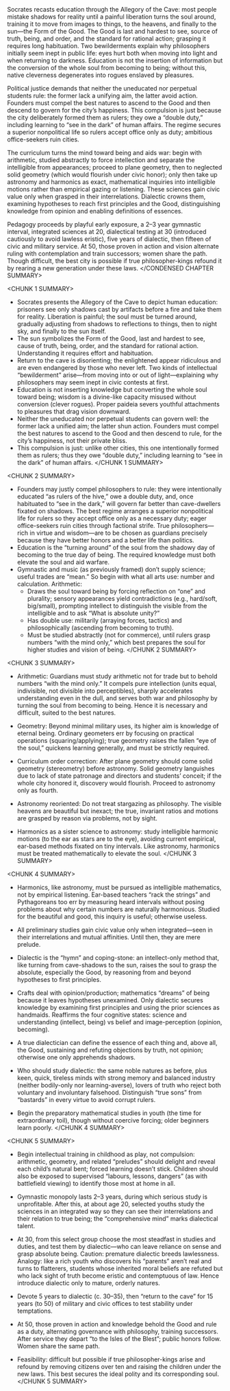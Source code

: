 <CONDENSED CHAPTER SUMMARY>
Socrates recasts education through the Allegory of the Cave: most people mistake shadows for reality until a painful liberation turns the soul around, training it to move from images to things, to the heavens, and finally to the sun—the Form of the Good. The Good is last and hardest to see, source of truth, being, and order, and the standard for rational action; grasping it requires long habituation. Two bewilderments explain why philosophers initially seem inept in public life: eyes hurt both when moving into light and when returning to darkness. Education is not the insertion of information but the conversion of the whole soul from becoming to being; without this, native cleverness degenerates into rogues enslaved by pleasures.

Political justice demands that neither the uneducated nor perpetual students rule: the former lack a unifying aim, the latter avoid action. Founders must compel the best natures to ascend to the Good and then descend to govern for the city’s happiness. This compulsion is just because the city deliberately formed them as rulers; they owe a “double duty,” including learning to “see in the dark” of human affairs. The regime secures a superior nonpolitical life so rulers accept office only as duty; ambitious office-seekers ruin cities.

The curriculum turns the mind toward being and aids war: begin with arithmetic, studied abstractly to force intellection and separate the intelligible from appearances; proceed to plane geometry, then to neglected solid geometry (which would flourish under civic honor); only then take up astronomy and harmonics as exact, mathematical inquiries into intelligible motions rather than empirical gazing or listening. These sciences gain civic value only when grasped in their interrelations. Dialectic crowns them, examining hypotheses to reach first principles and the Good, distinguishing knowledge from opinion and enabling definitions of essences.

Pedagogy proceeds by playful early exposure, a 2–3 year gymnastic interval, integrated sciences at 20, dialectical testing at 30 (introduced cautiously to avoid lawless eristic), five years of dialectic, then fifteen of civic and military service. At 50, those proven in action and vision alternate ruling with contemplation and train successors; women share the path. Though difficult, the best city is possible if true philosopher-kings refound it by rearing a new generation under these laws.
</CONDENSED CHAPTER SUMMARY>

<CHUNK 1 SUMMARY>
- Socrates presents the Allegory of the Cave to depict human education: prisoners see only shadows cast by artifacts before a fire and take them for reality. Liberation is painful; the soul must be turned around, gradually adjusting from shadows to reflections to things, then to night sky, and finally to the sun itself.
- The sun symbolizes the Form of the Good, last and hardest to see, cause of truth, being, order, and the standard for rational action. Understanding it requires effort and habituation.
- Return to the cave is disorienting; the enlightened appear ridiculous and are even endangered by those who never left. Two kinds of intellectual “bewilderment” arise—from moving into or out of light—explaining why philosophers may seem inept in civic contests at first.
- Education is not inserting knowledge but converting the whole soul toward being; wisdom is a divine-like capacity misused without conversion (clever rogues). Proper paideia severs youthful attachments to pleasures that drag vision downward.
- Neither the uneducated nor perpetual students can govern well: the former lack a unified aim; the latter shun action. Founders must compel the best natures to ascend to the Good and then descend to rule, for the city’s happiness, not their private bliss.
- This compulsion is just: unlike other cities, this one intentionally formed them as rulers; thus they owe “double duty,” including learning to “see in the dark” of human affairs.
</CHUNK 1 SUMMARY>

<CHUNK 2 SUMMARY>
- Founders may justly compel philosophers to rule: they were intentionally educated “as rulers of the hive,” owe a double duty, and, once habituated to “see in the dark,” will govern far better than cave-dwellers fixated on shadows. The best regime arranges a superior nonpolitical life for rulers so they accept office only as a necessary duty; eager office-seekers ruin cities through factional strife. True philosophers—rich in virtue and wisdom—are to be chosen as guardians precisely because they have better honors and a better life than politics.
- Education is the “turning around” of the soul from the shadowy day of becoming to the true day of being. The required knowledge must both elevate the soul and aid warfare.
- Gymnastic and music (as previously framed) don’t supply science; useful trades are “mean.” So begin with what all arts use: number and calculation. Arithmetic:
  - Draws the soul toward being by forcing reflection on “one” and plurality; sensory appearances yield contradictions (e.g., hard/soft, big/small), prompting intellect to distinguish the visible from the intelligible and to ask “What is absolute unity?”
  - Has double use: militarily (arraying forces, tactics) and philosophically (ascending from becoming to truth).
  - Must be studied abstractly (not for commerce), until rulers grasp numbers “with the mind only,” which best prepares the soul for higher studies and vision of being.
</CHUNK 2 SUMMARY>

<CHUNK 3 SUMMARY>
- Arithmetic: Guardians must study arithmetic not for trade but to behold numbers “with the mind only.” It compels pure intellection (units equal, indivisible, not divisible into perceptibles), sharply accelerates understanding even in the dull, and serves both war and philosophy by turning the soul from becoming to being. Hence it is necessary and difficult, suited to the best natures.

- Geometry: Beyond minimal military uses, its higher aim is knowledge of eternal being. Ordinary geometers err by focusing on practical operations (squaring/applying); true geometry raises the fallen “eye of the soul,” quickens learning generally, and must be strictly required.

- Curriculum order correction: After plane geometry should come solid geometry (stereometry) before astronomy. Solid geometry languishes due to lack of state patronage and directors and students’ conceit; if the whole city honored it, discovery would flourish. Proceed to astronomy only as fourth.

- Astronomy reoriented: Do not treat stargazing as philosophy. The visible heavens are beautiful but inexact; the true, invariant ratios and motions are grasped by reason via problems, not by sight.

- Harmonics as a sister science to astronomy: study intelligible harmonic motions (to the ear as stars are to the eye), avoiding current empirical, ear-based methods fixated on tiny intervals. Like astronomy, harmonics must be treated mathematically to elevate the soul.
</CHUNK 3 SUMMARY>

<CHUNK 4 SUMMARY>
- Harmonics, like astronomy, must be pursued as intelligible mathematics, not by empirical listening. Ear-based teachers “rack the strings” and Pythagoreans too err by measuring heard intervals without posing problems about why certain numbers are naturally harmonious. Studied for the beautiful and good, this inquiry is useful; otherwise useless.

- All preliminary studies gain civic value only when integrated—seen in their interrelations and mutual affinities. Until then, they are mere prelude.

- Dialectic is the “hymn” and coping-stone: an intellect-only method that, like turning from cave-shadows to the sun, raises the soul to grasp the absolute, especially the Good, by reasoning from and beyond hypotheses to first principles.

- Crafts deal with opinion/production; mathematics “dreams” of being because it leaves hypotheses unexamined. Only dialectic secures knowledge by examining first principles and using the prior sciences as handmaids. Reaffirms the four cognitive states: science and understanding (intellect, being) vs belief and image-perception (opinion, becoming).

- A true dialectician can define the essence of each thing and, above all, the Good, sustaining and refuting objections by truth, not opinion; otherwise one only apprehends shadows.

- Who should study dialectic: the same noble natures as before, plus keen, quick, tireless minds with strong memory and balanced industry (neither bodily-only nor learning-averse), lovers of truth who reject both voluntary and involuntary falsehood. Distinguish “true sons” from “bastards” in every virtue to avoid corrupt rulers.

- Begin the preparatory mathematical studies in youth (the time for extraordinary toil), though without coercive forcing; older beginners learn poorly.
</CHUNK 4 SUMMARY>

<CHUNK 5 SUMMARY>
- Begin intellectual training in childhood as play, not compulsion: arithmetic, geometry, and related “preludes” should delight and reveal each child’s natural bent; forced learning doesn’t stick. Children should also be exposed to supervised “labours, lessons, dangers” (as with battlefield viewing) to identify those most at home in all.

- Gymnastic monopoly lasts 2–3 years, during which serious study is unprofitable. After this, at about age 20, selected youths study the sciences in an integrated way so they can see their interrelations and their relation to true being; the “comprehensive mind” marks dialectical talent.

- At 30, from this select group choose the most steadfast in studies and duties, and test them by dialectic—who can leave reliance on sense and grasp absolute being. Caution: premature dialectic breeds lawlessness. Analogy: like a rich youth who discovers his “parents” aren’t real and turns to flatterers, students whose inherited moral beliefs are refuted but who lack sight of truth become eristic and contemptuous of law. Hence introduce dialectic only to mature, orderly natures.

- Devote 5 years to dialectic (c. 30–35), then “return to the cave” for 15 years (to 50) of military and civic offices to test stability under temptations.

- At 50, those proven in action and knowledge behold the Good and rule as a duty, alternating governance with philosophy, training successors. After service they depart “to the Isles of the Blest”; public honors follow. Women share the same path.

- Feasibility: difficult but possible if true philosopher-kings arise and refound by removing citizens over ten and raising the children under the new laws. This best secures the ideal polity and its corresponding soul.
</CHUNK 5 SUMMARY>
